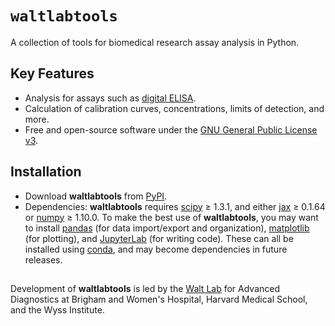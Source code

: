 # `waltlabtools`
A collection of tools for biomedical research assay analysis in Python.


## Key Features
- Analysis for assays such as [digital ELISA](https://dx.doi.org/10.1038%2Fnbt.1641).
- Calculation of calibration curves, concentrations, limits of detection, and more.
- Free and open-source software under the [GNU General Public License v3](https://www.gnu.org/licenses/gpl-3.0.en.html).


## Installation
- Download **waltlabtools** from [PyPI](https://pypi.org/project/waltlabtools/).
- Dependencies: **waltlabtools** requires [scipy](https://docs.scipy.org/doc/scipy/getting_started.html) ≥ 1.3.1, and either [jax](https://jax.readthedocs.io/en/latest/) ≥ 0.1.64 or [numpy](https://numpy.org/doc/stable/index.html) ≥ 1.10.0. To make the best use of **waltlabtools**, you may want to install [pandas](https://pandas.pydata.org) (for data import/export and organization), [matplotlib](https://matplotlib.org) (for plotting), and [JupyterLab](https://jupyterlab.readthedocs.io/en/stable/) (for writing code). These can all be installed using [conda](https://docs.conda.io/projects/conda/en/latest/user-guide/install/download.html), and may become dependencies in future releases.


##

Development of **waltlabtools** is led by the [Walt Lab](https://waltlab.bwh.harvard.edu) for Advanced Diagnostics at Brigham and Women's Hospital, Harvard Medical School, and the Wyss Institute.

